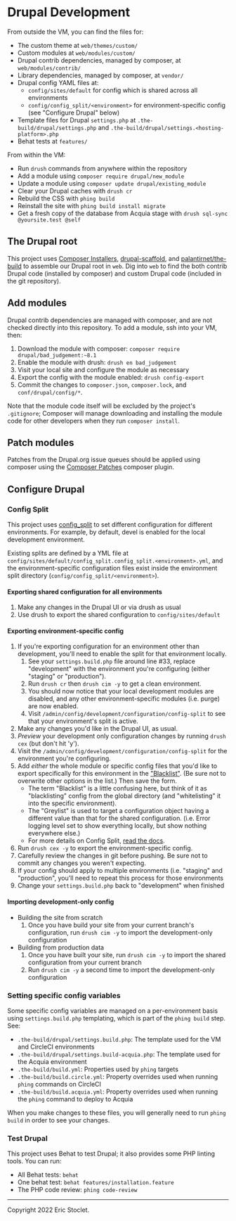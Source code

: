 # Drupal Development



From outside the VM, you can find the files for:

* The custom theme at `web/themes/custom/`
* Custom modules at `web/modules/custom/`
* Drupal contrib dependencies, managed by composer, at `web/modules/contrib/`
* Library dependencies, managed by composer, at `vendor/`
* Drupal config YAML files at:
    * `config/sites/default` for config which is shared across all environments
    * `config/config_split/<environment>` for environment-specific config (see "Configure Drupal" below)
* Template files for Drupal `settings.php` at `.the-build/drupal/settings.php` and `.the-build/drupal/settings.<hosting-platform>.php`
* Behat tests at `features/`

From within the VM:

* Run `drush` commands from anywhere within the repository
* Add a module using `composer require drupal/new_module`
* Update a module using `composer update drupal/existing_module`
* Clear your Drupal caches with `drush cr`
* Rebuild the CSS with `phing build`
* Reinstall the site with `phing build install migrate`
* Get a fresh copy of the database from Acquia stage with `drush sql-sync @yoursite.test @self`

## The Drupal root

This project uses [Composer Installers](https://github.com/composer/installers), [drupal-scaffold](https://github.com/drupal-composer/drupal-scaffold), and [palantirnet/the-build](https://github.com/palantirnet/the-build) to assemble our Drupal root in `web`. Dig into `web` to find the both contrib Drupal code (installed by composer) and custom Drupal code (included in the git repository).

## Add modules

Drupal contrib dependencies are managed with composer, and are not checked directly into this repository. To add a module, ssh into your VM, then:

1. Download the module with composer: `composer require drupal/bad_judgement:~8.1`
2. Enable the module with drush: `drush en bad_judgement`
3. Visit your local site and configure the module as necessary
4. Export the config with the module enabled: `drush config-export`
5. Commit the changes to `composer.json`, `composer.lock`, and `conf/drupal/config/*`.

Note that the module code itself will be excluded by the project's `.gitignore`; Composer will manage downloading and installing the module code for other developers when they run `composer install`.

## Patch modules

Patches from the Drupal.org issue queues should be applied using composer using the [Composer Patches](https://github.com/cweagans/composer-patches) composer plugin.


## Configure Drupal

### Config Split

This project uses [config_split](https://www.drupal.org/project/config_split) to set different configuration for different environments. For example, by default, devel is enabled for the local development environment.
 
Existing splits are defined by a YML file at `config/sites/default/config_split.config_split.<environment>.yml`, and the environment-specific configuration files exist inside the environment split directory (`config/config_split/<environment>`). 

#### Exporting shared configuration for all environments

1. Make any changes in the Drupal UI or via drush as usual
1. Use drush to export the shared configuration to `config/sites/default`

#### Exporting environment-specific config

1. If you're exporting configuration for an environment other than development, you'll need to enable the split for that environment locally.  
    1. See your `settings.build.php` file around line #33, replace "development" with the environment you're configuring (either "staging" or "production").
    1. Run `drush cr` then `drush cim -y` to get a clean environment.
    1. You should now notice that your local development modules are disabled, and any other environment-specific modules (i.e. purge) are now enabled.
    1. Visit `/admin/config/development/configuration/config-split` to see that your environment's split is active.
1. Make any changes you'd like in the Drupal UI, as usual.
1. _Preview_ your development only configuration changes by running `drush cex` (but don't hit 'y').
1. Visit the `/admin/config/development/configuration/config-split` for the environment you're configuring.
1. Add _either_ the whole module or specific config files that you'd like to export specifically for this environment in the ["Blacklist"](https://www.drupal.org/docs/8/modules/configuration-split/blacklist). (Be sure not to overwrite other options in the list.) Then save the form.
    * The term "Blacklist" is a little confusing here, but think of it as "blacklisting" config from the global directory (and "whitelisting" it into the specific environment).
    * The "Greylist" is used to target a configuration object having a different value than that for the shared configuration. (i.e. Error logging level set to show everything locally, but show nothing everywhere else.)
    * For more details on Config Split, [read the docs](https://www.drupal.org/docs/8/modules/configuration-split).
1. Run `drush cex -y` to export the environment-specific config.
1. Carefully review the changes in git before pushing. Be sure not to commit any changes you weren't expecting.
1. If your config should apply to multiple environments (i.e. "staging" and "production", you'll need to repeat this process for those environments
1. Change your `settings.build.php` back to "development" when finished

#### Importing development-only config

* Building the site from scratch
    1. Once you have build your site from your current branch's configuration, run `drush cim -y` to import the development-only configuration
* Building from production data
    1. Once you have built your site, run `drush cim -y` to import the shared configuration from your current branch
    1. Run `drush cim -y` a second time to import the development-only configuration 

### Setting specific config variables

Some specific config variables are managed on a per-environment basis using `settings.build.php` templating, which is part of the `phing build` step. See:

* `.the-build/drupal/settings.build.php`: The template used for the VM and CircleCI environments
* `.the-build/drupal/settings.build-acquia.php`: The template used for the Acquia environment
* `.the-build/build.yml`: Properties used by `phing` targets
* `.the-build/build.circle.yml`: Property overrides used when running `phing` commands on CircleCI
* `.the-build/build.acquia.yml`: Property overrides used when running the `phing` command to deploy to Acquia

When you make changes to these files, you will generally need to run `phing build` in order to see your changes.

### Test Drupal

This project uses Behat to test Drupal; it also provides some PHP linting tools. You can run:

* All Behat tests: `behat`
* One behat test: `behat features/installation.feature`
* The PHP code review: `phing code-review`

----
Copyright 2022 Eric Stoclet.
